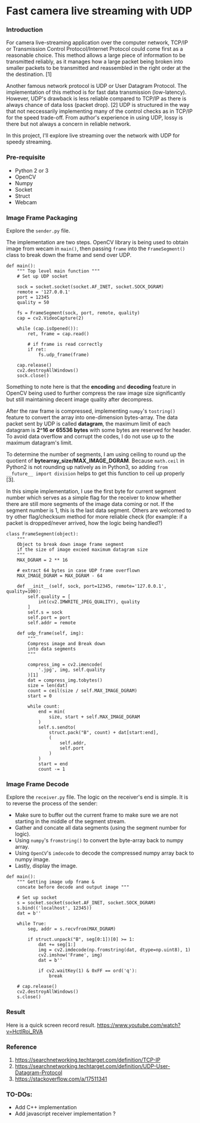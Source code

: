 # Fast camera live streaming with UDP

### Introduction

For camera live-streaming application over the computer network, TCP/IP or Transmission Control Protocol/Internet Protocol could come first as a reasonable choice. This method allows a large piece of information to be transmitted reliably, as it manages how a large packet being broken into smaller packets to be transmitted and reassembled in the right order at the the destination. [1]

Another famous network protocol is UDP or User Datagram Protocol. The implementation of this method is for fast data transmission (low-latency). However, UDP's drawback is less reliable compared to TCP/IP as there is always chance of data loss (packet drop). [2] UDP is structured in the way that not neccessarily implementing many of the control checks as in TCP/IP for the speed trade-off. From author's experience in using UDP, lossy is there but not always a concern in reliable network.

In this project, I'll explore live streaming over the network with UDP for speedy streaming.

### Pre-requisite
- Python 2 or 3
- OpenCV
- Numpy
- Socket
- Struct
- Webcam

### Image Frame Packaging

Explore the `sender.py` file.

The implementation are two steps. OpenCV library is being used to obtain image from wecam in `main()`, then passing `frame` into the `FrameSegment()` class to break down the frame and send over UDP. 

```
def main():
    """ Top level main function """
    # Set up UDP socket

    sock = socket.socket(socket.AF_INET, socket.SOCK_DGRAM)
    remote = '127.0.0.1'
    port = 12345
    quality = 50

    fs = FrameSegment(sock, port, remote, quality)
    cap = cv2.VideoCapture(2)

    while (cap.isOpened()):
        ret, frame = cap.read()

        # if frame is read correctly
        if ret:
            fs.udp_frame(frame)

    cap.release()
    cv2.destroyAllWindows()
    sock.close()
```

Something to note here is that the **encoding** and **decoding** feature in OpenCV being used to further compress the raw image size significantly but still maintaining decent image quality after decompress. 

After the raw frame is compressed, implementing `numpy`'s `tostring()` feature to convert the array into one-dimension bytes-array. The data packet sent by UDP is called **datagram**, the maximum limit of each datagram is **2^16 or 65536 bytes** with some bytes are reserved for header. To avoid data overflow and corrupt the codes, I do not use up to the maximum datagram's limit.

To determine the number of segments, I am using ceiling to round up the quotient of **bytearray_size/MAX_IMAGE_DGRAM**. Because `math.ceil` in Python2 is not rounding up natively as in Python3, so adding `from __future__ import division` helps to get this function to ceil up properly [3].

In this simple implementation, I use the first byte for current segment number which serves as a simple flag for the receiver to know whether there are still more segments of the image data coming or not. If the segment number is 1, this is the last data segment. Others are welcomed to try other flag/checksum method for more reliable check (for example: if a packet is dropped/never arrived, how the logic being handled?)

```
class FrameSegment(object):
    """
    Object to break down image frame segment
    if the size of image exceed maximum datagram size
    """
    MAX_DGRAM = 2 ** 16

    # extract 64 bytes in case UDP frame overflown
    MAX_IMAGE_DGRAM = MAX_DGRAM - 64

    def __init__(self, sock, port=12345, remote='127.0.0.1', quality=100):
        self.quality = [
            int(cv2.IMWRITE_JPEG_QUALITY), quality
        ]
        self.s = sock
        self.port = port
        self.addr = remote

    def udp_frame(self, img):
        """
        Compress image and Break down
        into data segments
        """

        compress_img = cv2.imencode(
            '.jpg', img, self.quality
        )[1]
        dat = compress_img.tobytes()
        size = len(dat)
        count = ceil(size / self.MAX_IMAGE_DGRAM)
        start = 0

        while count:
            end = min(
                size, start + self.MAX_IMAGE_DGRAM
            )
            self.s.sendto(
                struct.pack("B", count) + dat[start:end],
                (
                    self.addr,
                    self.port
                )
            )
            start = end
            count -= 1
```

### Image Frame Decode

Explore the `receiver.py` file.
The logic on the receiver's end is simple. It is to reverse the process of the sender:
- Make sure to buffer out the current frame to make sure we are not starting in the middle of the segment stream.
- Gather and concate all data segments (using the segment number for logic).
- Using `numpy`'s `fromstring()` to convert the byte-array back to numpy array.
- Using `OpenCV`'s `imdecode` to decode the compressed numpy array back to numpy image.
- Lastly, display the image.

```
def main():
    """ Getting image udp frame &
    concate before decode and output image """

    # Set up socket
    s = socket.socket(socket.AF_INET, socket.SOCK_DGRAM)
    s.bind(('localhost', 12345))
    dat = b''

    while True:
        seg, addr = s.recvfrom(MAX_DGRAM)

        if struct.unpack("B", seg[0:1])[0] >= 1:
            dat += seg[1:]
            img = cv2.imdecode(np.fromstring(dat, dtype=np.uint8), 1)
            cv2.imshow('Frame', img)
            dat = b''

            if cv2.waitKey(1) & 0xFF == ord('q'):
                break

    # cap.release()
    cv2.destroyAllWindows()
    s.close()
```

### Result
Here is a quick screen record result.
https://www.youtube.com/watch?v=HctlRoi_RVA

### Reference 
1. https://searchnetworking.techtarget.com/definition/TCP-IP
2. https://searchnetworking.techtarget.com/definition/UDP-User-Datagram-Protocol
3. https://stackoverflow.com/a/17511341

### TO-DOs:
- Add C++ implementation
- Add javascript receiver implementation ?

